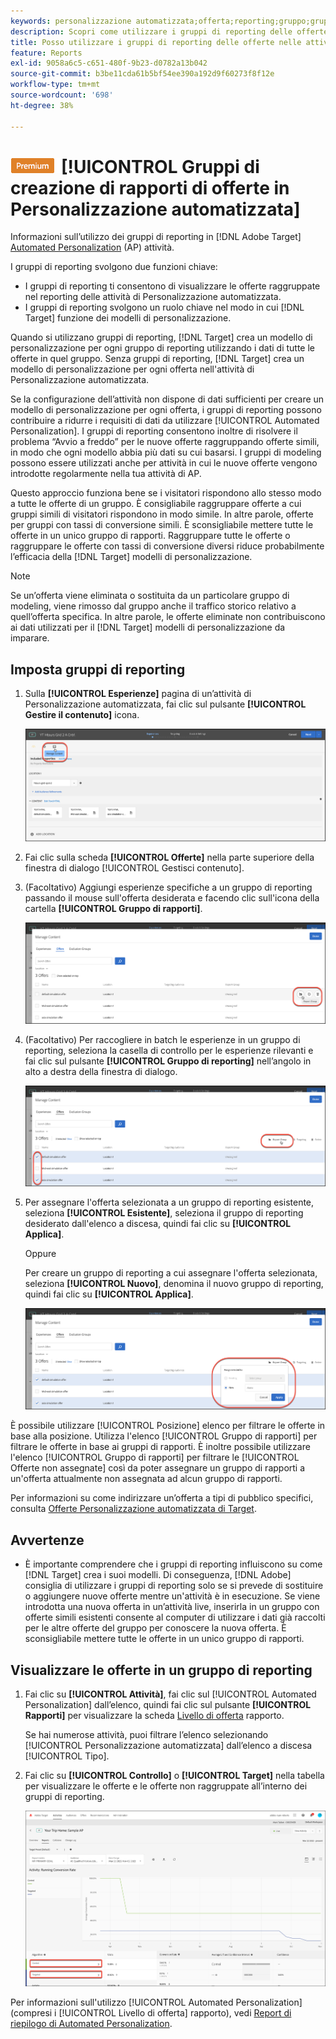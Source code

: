 ```yaml
---
keywords: personalizzazione automatizzata;offerta;reporting;gruppo;gruppo di rapporti;app
description: Scopri come utilizzare i gruppi di reporting delle offerte in Adobe [!DNL Target] [!UICONTROL Automated Personalization] attività.
title: Posso utilizzare i gruppi di reporting delle offerte nelle attività di Automated Personalization?
feature: Reports
exl-id: 9058a6c5-c651-480f-9b23-d0782a13b042
source-git-commit: b3be11cda61b5bf54ee390a192d9f60273f8f12e
workflow-type: tm+mt
source-wordcount: '698'
ht-degree: 38%

---
```


# ![PREMIUM](/help/main/assets/premium.png)[!UICONTROL  Gruppi di creazione di rapporti di offerte in Personalizzazione automatizzata]

Informazioni sull’utilizzo dei gruppi di reporting in [!DNL Adobe Target] [Automated Personalization](/help/main/c-activities/t-automated-personalization/automated-personalization.md) (AP) attività.

I gruppi di reporting svolgono due funzioni chiave:

* I gruppi di reporting ti consentono di visualizzare le offerte raggruppate nel reporting delle attività di Personalizzazione automatizzata.
* I gruppi di reporting svolgono un ruolo chiave nel modo in cui [!DNL Target] funzione dei modelli di personalizzazione.

Quando si utilizzano gruppi di reporting, [!DNL Target] crea un modello di personalizzazione per ogni gruppo di reporting utilizzando i dati di tutte le offerte in quel gruppo. Senza gruppi di reporting, [!DNL Target] crea un modello di personalizzazione per ogni offerta nell&#39;attività di Personalizzazione automatizzata.

Se la configurazione dell’attività non dispone di dati sufficienti per creare un modello di personalizzazione per ogni offerta, i gruppi di reporting possono contribuire a ridurre i requisiti di dati da utilizzare [!UICONTROL Automated Personalization]. I gruppi di reporting consentono inoltre di risolvere il problema “Avvio a freddo” per le nuove offerte raggruppando offerte simili, in modo che ogni modello abbia più dati su cui basarsi. I gruppi di modeling possono essere utilizzati anche per attività in cui le nuove offerte vengono introdotte regolarmente nella tua attività di AP.

Questo approccio funziona bene se i visitatori rispondono allo stesso modo a tutte le offerte di un gruppo. È consigliabile raggruppare offerte a cui gruppi simili di visitatori rispondono in modo simile. In altre parole, offerte per gruppi con tassi di conversione simili. È sconsigliabile mettere tutte le offerte in un unico gruppo di rapporti. Raggruppare tutte le offerte o raggruppare le offerte con tassi di conversione diversi riduce probabilmente l’efficacia della [!DNL Target] modelli di personalizzazione.

>[!NOTE]
>
>Se un’offerta viene eliminata o sostituita da un particolare gruppo di modeling, viene rimosso dal gruppo anche il traffico storico relativo a quell’offerta specifica. In altre parole, le offerte eliminate non contribuiscono ai dati utilizzati per il [!DNL Target] modelli di personalizzazione da imparare.

## Imposta gruppi di reporting

1. Sulla **[!UICONTROL Esperienze]** pagina di un’attività di Personalizzazione automatizzata, fai clic sul pulsante **[!UICONTROL Gestire il contenuto]** icona.

   ![Icona Gestione contenuto](/help/main/c-reports/assets/ap_manage_content.png)

1. Fai clic sulla scheda **[!UICONTROL Offerte]** nella parte superiore della finestra di dialogo [!UICONTROL Gestisci contenuto].
1. (Facoltativo) Aggiungi esperienze specifiche a un gruppo di reporting passando il mouse sull&#39;offerta desiderata e facendo clic sull&#39;icona della cartella **[!UICONTROL Gruppo di rapporti]**.

   ![Icona Gruppo di rapporti](/help/main/c-reports/assets/ap_manage_content_2.png)

1. (Facoltativo) Per raccogliere in batch le esperienze in un gruppo di reporting, seleziona la casella di controllo per le esperienze rilevanti e fai clic sul pulsante **[!UICONTROL Gruppo di reporting]** nell’angolo in alto a destra della finestra di dialogo.

   ![Icona Gruppo di rapporti](/help/main/c-reports/assets/ap_manage_content_3.png)

1. Per assegnare l&#39;offerta selezionata a un gruppo di reporting esistente, seleziona **[!UICONTROL Esistente]**, seleziona il gruppo di reporting desiderato dall&#39;elenco a discesa, quindi fai clic su **[!UICONTROL Applica]**.

   Oppure

   Per creare un gruppo di reporting a cui assegnare l&#39;offerta selezionata, seleziona **[!UICONTROL Nuovo]**, denomina il nuovo gruppo di reporting, quindi fai clic su **[!UICONTROL Applica]**.

   ![Nuova icona per creare un nuovo gruppo di rapporti](/help/main/c-reports/assets/ap_reporting_groups.png)

È possibile utilizzare [!UICONTROL Posizione] elenco per filtrare le offerte in base alla posizione. Utilizza l&#39;elenco [!UICONTROL Gruppo di rapporti] per filtrare le offerte in base ai gruppi di rapporti. È inoltre possibile utilizzare l&#39;elenco [!UICONTROL Gruppo di rapporti] per filtrare le [!UICONTROL Offerte non assegnate] così da poter assegnare un gruppo di rapporti a un&#39;offerta attualmente non assegnata ad alcun gruppo di rapporti.

Per informazioni su come indirizzare un’offerta a tipi di pubblico specifici, consulta [Offerte Personalizzazione automatizzata di Target](/help/main/c-activities/t-automated-personalization/ap-target-offers.md#task_F207ED7A41B84FD39BB6FCBFABF4B23E).

## Avvertenze

* È importante comprendere che i gruppi di reporting influiscono su come [!DNL Target] crea i suoi modelli. Di conseguenza, [!DNL Adobe] consiglia di utilizzare i gruppi di reporting solo se si prevede di sostituire o aggiungere nuove offerte mentre un&#39;attività è in esecuzione. Se viene introdotta una nuova offerta in un’attività live, inserirla in un gruppo con offerte simili esistenti consente al computer di utilizzare i dati già raccolti per le altre offerte del gruppo per conoscere la nuova offerta. È sconsigliabile mettere tutte le offerte in un unico gruppo di rapporti.

## Visualizzare le offerte in un gruppo di reporting

1. Fai clic su **[!UICONTROL Attività]**, fai clic sul [!UICONTROL Automated Personalization] dall’elenco, quindi fai clic sul pulsante **[!UICONTROL Rapporti]** per visualizzare la scheda [Livello di offerta](/help/main/c-reports/personalization-reports/reports-ap.md) rapporto.

   Se hai numerose attività, puoi filtrare l’elenco selezionando [!UICONTROL Personalizzazione automatizzata] dall’elenco a discesa [!UICONTROL Tipo].

1. Fai clic su **[!UICONTROL Controllo]** o **[!UICONTROL Target]** nella tabella per visualizzare le offerte e le offerte non raggruppate all’interno dei gruppi di reporting.

   ![Gruppi di offerte: Controllo e targeting](/help/main/c-reports/c-report-settings/assets/offer-groups.png)

Per informazioni sull&#39;utilizzo [!UICONTROL Automated Personalization] (compresi i [!UICONTROL Livello di offerta] rapporto), vedi [Report di riepilogo di Automated Personalization](/help/main/c-reports/personalization-reports/reports-ap.md).


